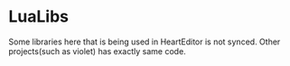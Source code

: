 # LuaLibs
Some libraries here that is being used in HeartEditor is not synced. Other projects(such as violet) has exactly same code.